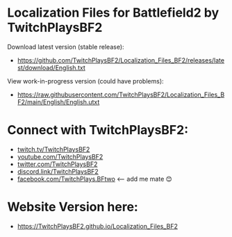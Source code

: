 # Localization Files for Battlefield2 by TwitchPlaysBF2

Download latest version (stable release): 
* https://github.com/TwitchPlaysBF2/Localization_Files_BF2/releases/latest/download/English.txt

View work-in-progress version (could have problems): 
* https://raw.githubusercontent.com/TwitchPlaysBF2/Localization_Files_BF2/main/English/English.utxt

# Connect with TwitchPlaysBF2:

 * [twitch.tv/TwitchPlaysBF2](https://Twitch.tv/TwitchPlaysBF2)
 * [youtube.com/TwitchPlaysBF2](https://www.youtube.com/channel/UCpdMQvwhDeUEKL7eYNJqK7Q)
 * [twitter.com/TwitchPlaysBF2](https://twitter.com/TwitchPlaysBF2)
 * [discord.link/TwitchPlaysBF2](https://discord.link/TwitchPlaysBF2)
 * [facebook.com/TwitchPlays.BFtwo](https://facebook.com/twitchplays.bftwo) <-- add me mate 😊

# Website Version here:
* https://TwitchPlaysBF2.github.io/Localization_Files_BF2
